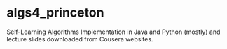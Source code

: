 # algs4_princeton
Self-Learning Algorithms Implementation in Java and Python (mostly) and lecture slides downloaded from Cousera websites.
